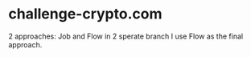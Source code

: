 # challenge-crypto.com

2 approaches: Job and Flow in 2 sperate branch
I use Flow as the final approach. 
